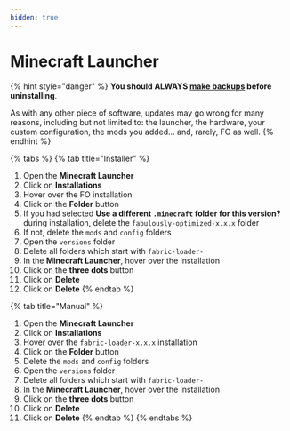 ```yaml
---
hidden: true
---
```


# Minecraft Launcher

{% hint style="danger" %}
**You should ALWAYS [make backups](../backup/vanilla.md) before uninstalling**.

As with any other piece of software, updates may go wrong for many reasons, including but not limited to: the launcher, the hardware, your custom configuration, the mods you added... and, rarely, FO as well.
{% endhint %}

{% tabs %}
{% tab title="Installer" %}
1. Open the **Minecraft Launcher**
2. Click on **Installations**
3. Hover over the FO installation
4. Click on the **Folder** button
5. If you had selected **Use a different `.minecraft` folder for this version?** during installation, delete the `fabulously-optimized-x.x.x` folder
6. If not, delete the `mods` and `config` folders
7. Open the `versions` folder
8. Delete all folders which start with `fabric-loader-`
9. In the **Minecraft Launcher**, hover over the installation
10. Click on the **three dots** button
11. Click on **Delete**
12. Click on **Delete**
{% endtab %}

{% tab title="Manual" %}
1. Open the **Minecraft Launcher**
2. Click on **Installations**
3. Hover over the `fabric-loader-x.x.x` installation
4. Click on the **Folder** button
5. Delete the `mods` and `config` folders
6. Open the `versions` folder
7. Delete all folders which start with `fabric-loader-`
8. In the **Minecraft Launcher**, hover over the installation
9. Click on the **three dots** button
10. Click on **Delete**
11. Click on **Delete**
{% endtab %}
{% endtabs %}
